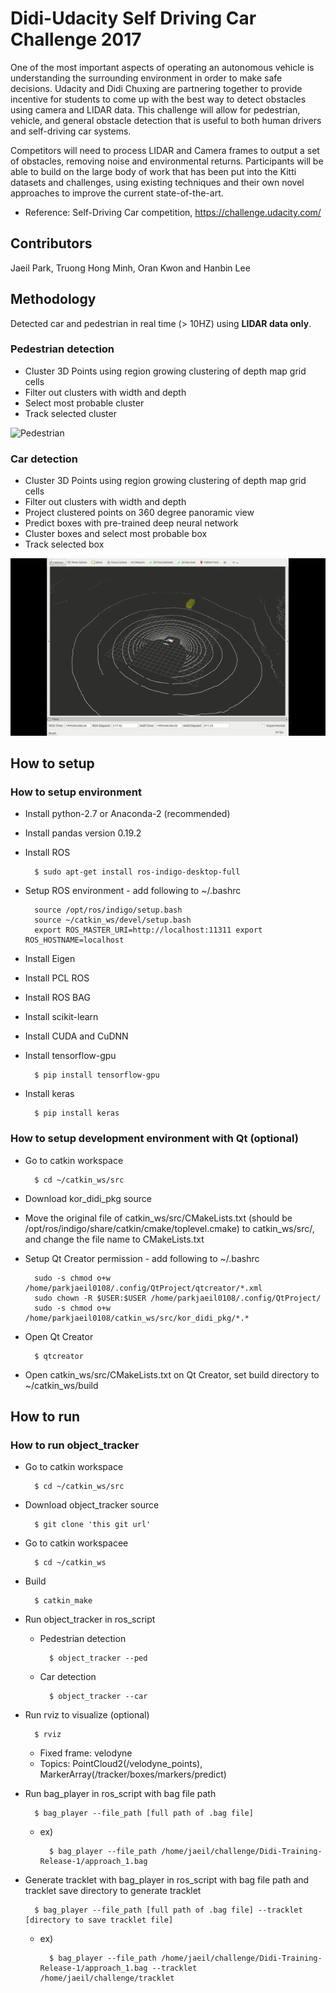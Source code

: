 # Didi-Udacity Self Driving Car Challenge 2017

One of the most important aspects of operating an autonomous vehicle is understanding the surrounding environment in order to make safe decisions. Udacity and Didi Chuxing are partnering together to provide incentive for students to come up with the best way to detect obstacles using camera and LIDAR data. This challenge will allow for pedestrian, vehicle, and general obstacle detection that is useful to both human drivers and self-driving car systems.

Competitors will need to process LIDAR and Camera frames to output a set of obstacles, removing noise and environmental returns. Participants will be able to build on the large body of work that has been put into the Kitti datasets and challenges, using existing techniques and their own novel approaches to improve the current state-of-the-art.

- Reference: Self-Driving Car competition, https://challenge.udacity.com/


## Contributors
Jaeil Park, Truong Hong Minh, Oran Kwon and Hanbin Lee


## Methodology
Detected car and pedestrian in real time (> 10HZ) using <b>LIDAR data only</b>.

### Pedestrian detection
* Cluster 3D Points using region growing clustering of depth map grid cells
* Filter out clusters with width and depth
* Select most probable cluster
* Track selected cluster

![Pedestrian](./ref_script/ped.gif)

### Car detection
* Cluster 3D Points using region growing clustering of depth map grid cells
* Filter out clusters with width and depth
* Project clustered points on 360 degree panoramic view
* Predict boxes with pre-trained deep neural network
* Cluster boxes and select most probable box
* Track selected box

![Car](./ref_script/car.gif)

## How to setup

### How to setup environment
* Install python-2.7 or Anaconda-2 (recommended)
* Install pandas version 0.19.2
* Install ROS

        $ sudo apt-get install ros-indigo-desktop-full

* Setup ROS environment - add following to ~/.bashrc

        source /opt/ros/indigo/setup.bash
		source ~/catkin_ws/devel/setup.bash
		export ROS_MASTER_URI=http://localhost:11311 export ROS_HOSTNAME=localhost

* Install Eigen
* Install PCL ROS
* Install ROS BAG
* Install scikit-learn
* Install CUDA and CuDNN
* Install tensorflow-gpu

        $ pip install tensorflow-gpu

* Install keras

        $ pip install keras

### How to setup development environment with Qt (optional)
* Go to catkin workspace

        $ cd ~/catkin_ws/src

* Download kor_didi_pkg source
* Move the original file of catkin_ws/src/CMakeLists.txt (should be /opt/ros/indigo/share/catkin/cmake/toplevel.cmake) to catkin_ws/src/, and change the file name to CMakeLists.txt
* Setup Qt Creator permission - add following to ~/.bashrc

        sudo -s chmod o+w /home/parkjaeil0108/.config/QtProject/qtcreator/*.xml
        sudo chown -R $USER:$USER /home/parkjaeil0108/.config/QtProject/
        sudo -s chmod o+w /home/parkjaeil0108/catkin_ws/src/kor_didi_pkg/*.*

* Open Qt Creator

        $ qtcreator

* Open catkin_ws/src/CMakeLists.txt on Qt Creator, set build directory to ~/catkin_ws/build


## How to run

### How to run object_tracker
* Go to catkin workspace

        $ cd ~/catkin_ws/src

* Download object_tracker source

        $ git clone 'this git url'

* Go to catkin workspacee

        $ cd ~/catkin_ws
* Build

        $ catkin_make

* Run object_tracker in ros_script

    - Pedestrian detection
    
            $ object_tracker --ped

    - Car detection
    
            $ object_tracker --car

* Run rviz to visualize (optional)

        $ rviz

    - Fixed frame: velodyne
    - Topics: PointCloud2(/velodyne_points), MarkerArray(/tracker/boxes/markers/predict)

* Run bag_player in ros_script with bag file path

        $ bag_player --file_path [full path of .bag file]

    - ex)
    
            $ bag_player --file_path /home/jaeil/challenge/Didi-Training-Release-1/approach_1.bag

* Generate tracklet with bag_player in ros_script with bag file path and tracklet save directory to generate tracklet

        $ bag_player --file_path [full path of .bag file] --tracklet [directory to save tracklet file]

    - ex)
    
            $ bag_player --file_path /home/jaeil/challenge/Didi-Training-Release-1/approach_1.bag --tracklet /home/jaeil/challenge/tracklet
